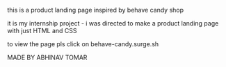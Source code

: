 this is a product landing page inspired by behave candy shop

it is my internship project - i was directed to make a product landing page with just HTML and CSS

to view the page pls click on behave-candy.surge.sh


MADE BY ABHINAV TOMAR 
